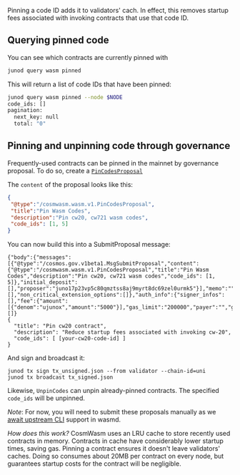 Pinning a code ID adds it to validators' cach. In effect, this removes startup fees associated with invoking contracts that use that code ID.

## Querying pinned code

You can see which contracts are currently pinned with

```sh
junod query wasm pinned
```

This will return a list of code IDs that have been pinned:

```bash
junod query wasm pinned --node $NODE         
code_ids: []
pagination:
  next_key: null
  total: "0"
```

## Pinning and unpinning code through governance

Frequently-used contracts can be pinned in the mainnet by governance proposal. To do so, create a [`PinCodesProposal`](https://github.com/CosmWasm/wasmd/blob/master/proto/cosmwasm/wasm/v1/proposal.proto#L94-L104)

The `content` of the proposal looks like this:

```json
{
 "@type":"/cosmwasm.wasm.v1.PinCodesProposal",
 "title":"Pin Wasm Codes",
 "description":"Pin cw20, cw721 wasm codes",
 "code_ids": [1, 5]
}
```
You can now build this into a SubmitProposal message:

```
{"body":{"messages":[{"@type":"/cosmos.gov.v1beta1.MsgSubmitProposal","content":{"@type":"/cosmwasm.wasm.v1.PinCodesProposal","title":"Pin Wasm Codes","description":"Pin cw20, cw721 wasm codes","code_ids": [1, 5]},"initial_deposit":[],"proposer":"juno17p23vp5c80qmztss8aj9myrt8dc69zel0urmk5"}],"memo":"","timeout_height":"0","extension_options":[],"non_critical_extension_options":[]},"auth_info":{"signer_infos":[],"fee":{"amount":[{"denom":"ujunox","amount":"5000"}],"gas_limit":"200000","payer":"","granter":""}},"signatures":[]}
{
  "title": "Pin cw20 contract",
  "description": "Reduce startup fees associated with invoking cw-20",
  "code_ids": [ [your-cw20-code-id] ]
}
```

And sign and broadcast it:

```
junod tx sign tx_unsigned.json --from validator --chain-id=uni
junod tx broadcast tx_signed.json
```

Likewise, `UnpinCodes` can unpin already-pinned contracts. The specified `code_ids` will be unpinned.

*Note*: For now, you will need to submit these proposals manually as we [await upstream CLI](https://github.com/CosmWasm/wasmd/issues/686) support in wasmd. 

*How does this work?* CosmWasm uses an LRU cache to store recently used
contracts in memory. Contracts in cache have considerably lower startup times,
saving gas. Pinning a contract ensures it doesn't leave validators' caches.
Doing so consumes about 20MB per contract on every node, but guarantees startup
costs for the contract will be negligible.
